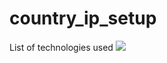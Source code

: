 # country_ip_setup
<div id="top"></div>
<p style="display: inline">
  <!-- List of technologies used --> 
  List of technologies used
  
<img src="https://img.shields.io/badge/Linux--FFA500.svg?logo=Linux&style=plastic">
